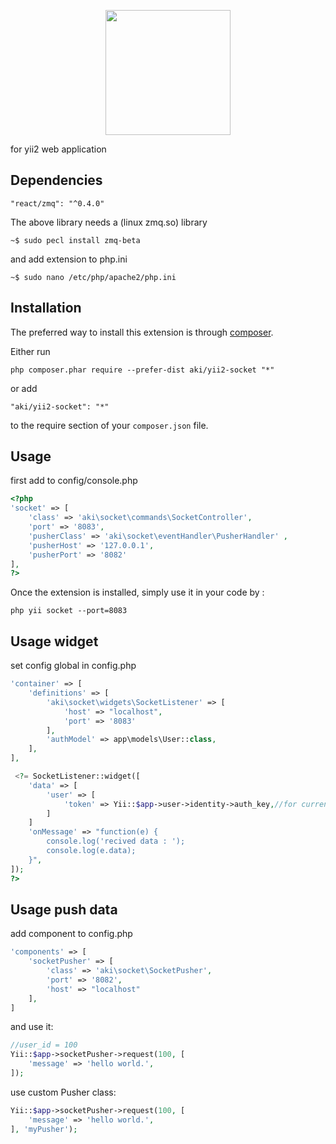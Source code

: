 <p align="center">
	<img width="200px" src="https://nulled-scripts.ir/yii2websocket.png">
</p>


for yii2 web application

## Dependencies


```
"react/zmq": "^0.4.0"
```
The above library needs a (linux zmq.so) library

```
~$ sudo pecl install zmq-beta
```
and add extension to php.ini

```
~$ sudo nano /etc/php/apache2/php.ini
```

## Installation

The preferred way to install this extension is through [composer](http://getcomposer.org/download/).

Either run

```
php composer.phar require --prefer-dist aki/yii2-socket "*"
```

or add

```
"aki/yii2-socket": "*"
```

to the require section of your `composer.json` file.

## Usage

first add to config/console.php

```php
<?php
'socket' => [
    'class' => 'aki\socket\commands\SocketController',
    'port' => '8083',
    'pusherClass' => 'aki\socket\eventHandler\PusherHandler' ,
    'pusherHost' => '127.0.0.1',
    'pusherPort' => '8082'
],
?>
```

Once the extension is installed, simply use it in your code by :

```
php yii socket --port=8083
```

## Usage widget
set config global in config.php
```php
'container' => [
    'definitions' => [
        'aki\socket\widgets\SocketListener' => [
            'host' => "localhost",
            'port' => '8083'
        ],
        'authModel' => app\models\User::class,
    ],
],
```
```php
 <?= SocketListener::widget([
    'data' => [
        'user' => [
            'token' => Yii::$app->user->identity->auth_key,//for current login
        ]
    ]
    'onMessage' => "function(e) {
        console.log('recived data : ');
        console.log(e.data);
    }",
]);
?>
```

## Usage push data

add component to config.php
```php
'components' => [
    'socketPusher' => [
        'class' => 'aki\socket\SocketPusher',
        'port' => '8082',
        'host' => "localhost"
    ],
]
```

and use it:
```php
//user_id = 100
Yii::$app->socketPusher->request(100, [
    'message' => 'hello world.',
]);
```

use custom Pusher class:
```php
Yii::$app->socketPusher->request(100, [
    'message' => 'hello world.',
], 'myPusher');
```